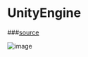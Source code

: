 # UnityEngine

###[source](https://github.com/Berryl1/GamePG/tree/main/Week14/BallGame)

![image](https://github.com/Berryl1/GamePG/assets/117261796/ec4ef1eb-8ada-4f8e-83bf-f31fb39e7a88)


